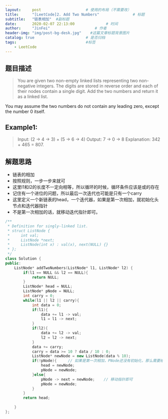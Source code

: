 ```yaml
---
layout:     post                    # 使用的布局（不需要改） 
title:      "[LeetCode]2. Add Two Numbers"               # 标题  
subtitle:   "链表相加"  #副标题 
date:       2020-02-07 22:13:00              # 时间 
author:     "JinFei"                    # 作者 
header-img: "img/post-bg-desk.jpg"    #这篇文章标题背景图片 
catalog: true                       # 是否归档 
tags:                               #标签     
    - LeetCode 
---
```


## 题目描述
> You are given two non-empty linked lists representing two non-negative integers. The digits are stored in reverse order and each of their nodes contain a single digit. Add the two numbers and return it as a linked list.

You may assume the two numbers do not contain any leading zero, except the number 0 itself.

## Example1:
 
> Input: (2 -> 4 -> 3) + (5 -> 6 -> 4)
Output: 7 -> 0 -> 8
Explanation: 342 + 465 = 807.


## 解题思路

- 链表的相加
- 按照规则，一步一步来就可
- 这里l1和l2的长度不一定向相等，所以循环的时候，循环条件应该是或的存在
- 记住有一个进位的问题，所以最后一次迭代也可能是只有一个carry
- 这里定义一个新链表的head，一个迭代器，如果是第一次相加，就初始化头节点和迭代器指针
- 不是第一次相加的话，就移动迭代指针即可。

```C++
/**
 * Definition for singly-linked list.
 * struct ListNode {
 *     int val;
 *     ListNode *next;
 *     ListNode(int x) : val(x), next(NULL) {}
 * };
 */
class Solution {
public:
    ListNode* addTwoNumbers(ListNode* l1, ListNode* l2) {
        if(l1 == NULL && l2 == NULL){
            return NULL;
        }
        ListNode* head = NULL;
        ListNode* pNode = NULL;
        int carry = 0;
        while(l1 || l2 || carry){
            int data = 0;
            if(l1){
                data += l1 -> val;
                l1 = l1 -> next;
            }
            if(l2){
                data += l2 -> val;
                l2 = l2 -> next;
            }
            data += carry;
            carry = data >= 10 ? data / 10 : 0;
            ListNode* newNode = new ListNode(data % 10);
            if(!pNode){     // 如果是第一次相加，PNode还没有初始化，那么需要给头结点，指向头结点的指针赋值
                head = newNode;
                pNode = newNode;
            }else{
                pNode -> next = newNode;    // 移动指针即可
                pNode = newNode;
            }
        }
        return head;
        
    }
};
```

